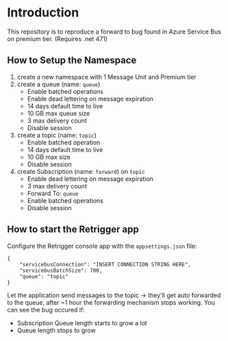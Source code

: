 # Introduction

This repository is to reproduce a forward to bug found in Azure Service Bus on premium tier.
(Requires .net 471)

## How to Setup the Namespace

1. create a new namespace with 1 Message Unit and Premium tier
2. create a queue (name: `queue`)
    - Enable batched operations
    - Enable dead lettering on message expiration
    - 14 days default time to live
    - 10 GB max queue size
    - 3 max delivery count
    - Disable session
3. create a topic (name: `topic`)
    - Enable batched operation
    - 14 days default time to live
    - 10 GB max size
    - Disable session
4. create Subscription (name: `forward`) on `topic`
    - Enable dead lettering on message expiration
    - 3 max delivery count
    - Forward To: `queue`
    - Enable batched operations
    - Disable session

## How to start the Retrigger app

Configure the Retrigger console app with the `appsettings.json` file:

```
{
    "servicebusConnection": "INSERT CONNECTION STRING HERE",
    "servicebusBatchSize": 700,
    "queue": "topic"
}
```

Let the application send messages to the topic -> they'll get auto forwarded to the queue, after ~1 hour the forwarding mechanism stops working.
You can see the bug occured if:

- Subscription Queue length starts to grow a lot
- Queue length stops to grow